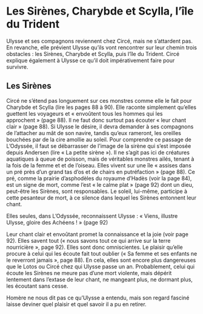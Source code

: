 # Les Sirènes, Charybde et Scylla, l’île du Trident

Ulysse et ses compagnons reviennent chez Circé, mais ne s’attardent pas. En revanche, elle prévient Ulysse qu’ils vont rencontrer sur leur chemin trois obstacles : les Sirènes, Charybde et Scylla, puis l’île du Trident. Circé explique également à Ulysse ce qu’il doit impérativement faire pour survivre.

## Les Sirènes

Circé ne s’étend pas longuement sur ces monstres comme elle le fait pour Charybde et Scylla (lire les pages 88 à 90). Elle raconte simplement qu’elles guettent les voyageurs et « envoûtent tous les hommes qui les approchent » (page 88). Il ne faut donc surtout pas écouter « leur chant clair » (page 88). Si Ulysse le désire, il devra demander à ses compagnons de l’attacher au mât de son navire, tandis qu’eux rameront, les oreilles bouchées par de la cire amollie au soleil.
Pour comprendre ce passage de L’Odyssée, il faut se débarrasser de l’image de la sirène qui s’est imposée depuis Andersen (lire « La petite sirène »). Il ne s’agit pas ici de créatures aquatiques à queue de poisson, mais de véritables monstres ailés, tenant à la fois de la femme et et de l’oiseau. Elles vivent sur une île « assises dans un pré près d’un grand tas d’os et de chairs en putréfaction » (page 88). Ce pré, comme la prairie d’asphodèles du royaume d’Hadès (voir la page 84), est un signe de mort, comme l’est « le calme plat » (page 92) dont un dieu, peut-être les Sirènes, sont responsables. Le soleil, lui-même, participe à cette pesanteur de mort, à ce silence dans lequel les Sirènes entonnent leur chant.

Elles seules, dans L’Odyssée, reconnaissent Ulysse : « Viens, illustre Ulysse, gloire des Achéens ! » (page 92)

Leur chant clair et envoûtant promet la connaissance et la joie (voir page 92). Elles savent tout (« nous savons tout ce qui arrive sur la terre nourricière », page 92). Elles sont donc omniscientes. Le plaisir qu’elle procure à celui qui les écoute fait tout oublier (« Sa femme et ses enfants ne le reverront jamais », page 88). En cela, elles sont encore plus dangereuses que le Lotos ou Circé chez qui Ulysse passe un an. Probablement, celui qui écoute les Sirènes ne meure pas d’une mort violente, mais dépérit lentement dans l’extase de leur chant, ne mangeant plus, ne dormant plus, les écoutant sans cesse.

Homère ne nous dit pas ce qu’Ulysse a entendu, mais son regard fasciné laisse deviner quel plaisir et quel savoir il a pu en retirer.